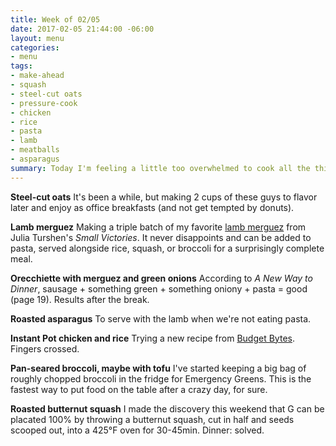 ```yaml
---
title: Week of 02/05
date: 2017-02-05 21:44:00 -06:00
layout: menu
categories:
- menu
tags:
- make-ahead
- squash
- steel-cut oats
- pressure-cook
- chicken
- rice
- pasta
- lamb
- meatballs
- asparagus
summary: Today I'm feeling a little too overwhelmed to cook all the things and get all the work done and be truly prepared for the week. Maybe it's the headaches or the allergies or the travels, but keeping it as simple as possible feels right. A big batch of lamb merguez and a bunch of different ways to use it sound like the right way to go.
---
```


**Steel-cut oats** It's been a while, but making 2 cups of these guys to flavor later and enjoy as office breakfasts (and not get tempted by donuts).

**Lamb merguez** Making a triple batch of my favorite [lamb merguez](/posts/2017-01-16-lamb-merguez-with-herby-yogurt.md) from Julia Turshen's *Small Victories*. It never disappoints and can be added to pasta, served alongside rice, squash, or broccoli for a surprisingly complete meal.

**Orecchiette with merguez and green onions** According to *A New Way to Dinner*, sausage + something green + something oniony + pasta = good (page 19). Results after the break.

**Roasted asparagus** To serve with the lamb when we're not eating pasta.

**Instant Pot chicken and rice** Trying a new recipe from [Budget Bytes](https://www.budgetbytes.com/2016/06/pressure-cooker-chicken-rice/). Fingers crossed.

**Pan-seared broccoli, maybe with tofu** I've started keeping a big bag of roughly chopped broccoli in the fridge for Emergency Greens. This is the fastest way to put food on the table after a crazy day, for sure.

**Roasted butternut squash** I made the discovery this weekend that G can be placated 100% by throwing a butternut squash, cut in half and seeds scooped out, into a 425°F oven for 30-45min. Dinner: solved.
